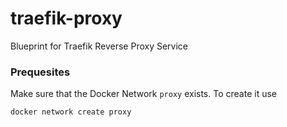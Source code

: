 # traefik-proxy

Blueprint for Traefik Reverse Proxy Service

### Prequesites

Make sure that the Docker Network `proxy` exists. To create it use

`docker network create proxy`
